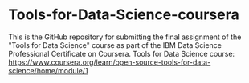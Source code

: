 # Tools-for-Data-Science-coursera
This is the GitHub repository for submitting the final assignment of the "Tools for Data Science" course as part of the IBM Data Science Professional Certificate on Coursera.
Tools for Data Science course: https://www.coursera.org/learn/open-source-tools-for-data-science/home/module/1
